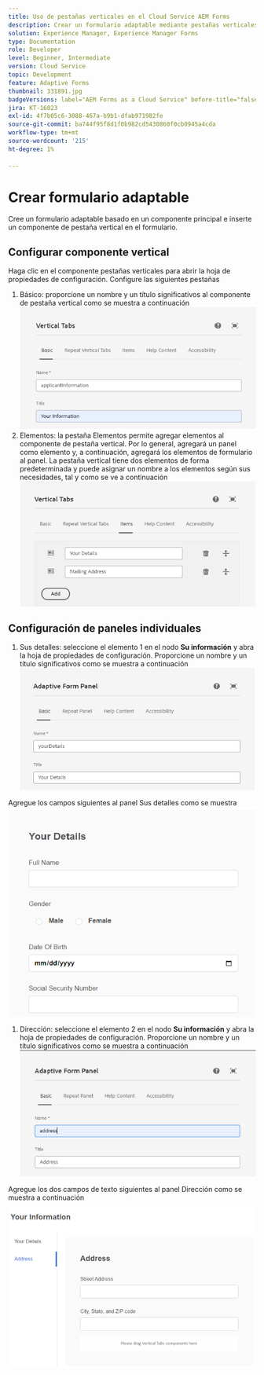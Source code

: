 ```yaml
---
title: Uso de pestañas verticales en el Cloud Service AEM Forms
description: Crear un formulario adaptable mediante pestañas verticales
solution: Experience Manager, Experience Manager Forms
type: Documentation
role: Developer
level: Beginner, Intermediate
version: Cloud Service
topic: Development
feature: Adaptive Forms
thumbnail: 331891.jpg
badgeVersions: label="AEM Forms as a Cloud Service" before-title="false"
jira: KT-16023
exl-id: 4f7b05c6-3088-467a-b9b1-dfab971982fe
source-git-commit: ba744f95f8d1f0b982cd5430860f0cb0945a4cda
workflow-type: tm+mt
source-wordcount: '215'
ht-degree: 1%

---
```


# Crear formulario adaptable

Cree un formulario adaptable basado en un componente principal e inserte un componente de pestaña vertical en el formulario.

## Configurar componente vertical

Haga clic en el componente pestañas verticales para abrir la hoja de propiedades de configuración. Configure las siguientes pestañas

1. Básico: proporcione un nombre y un título significativos al componente de pestaña vertical como se muestra a continuación
   ![tabulaciones verticales-1](assets/vertical-tabs-1.png)
1. Elementos: la pestaña Elementos permite agregar elementos al componente de pestaña vertical. Por lo general, agregará un panel como elemento y, a continuación, agregará los elementos de formulario al panel. La pestaña vertical tiene dos elementos de forma predeterminada y puede asignar un nombre a los elementos según sus necesidades, tal y como se ve a continuación
   ![fichas verticales-2](assets/vertical-tabs-2.png)

## Configuración de paneles individuales

1. Sus detalles: seleccione el elemento 1 en el nodo **Su información** y abra la hoja de propiedades de configuración. Proporcione un nombre y un título significativos como se muestra a continuación
   ![tabulaciones verticales-3](assets/vertical-tabs-3.png)

Agregue los campos siguientes al panel Sus detalles como se muestra
![fichas verticales-4](assets/vertical-tabs-4.png)

1. Dirección: seleccione el elemento 2 en el nodo **Su información** y abra la hoja de propiedades de configuración. Proporcione un nombre y un título significativos como se muestra a continuación
   ![fichas verticales-6](assets/vertical-tabs-6.png)

Agregue los dos campos de texto siguientes al panel Dirección como se muestra a continuación
![tabulaciones verticales-5](assets/vertical-tabs-5.png)
